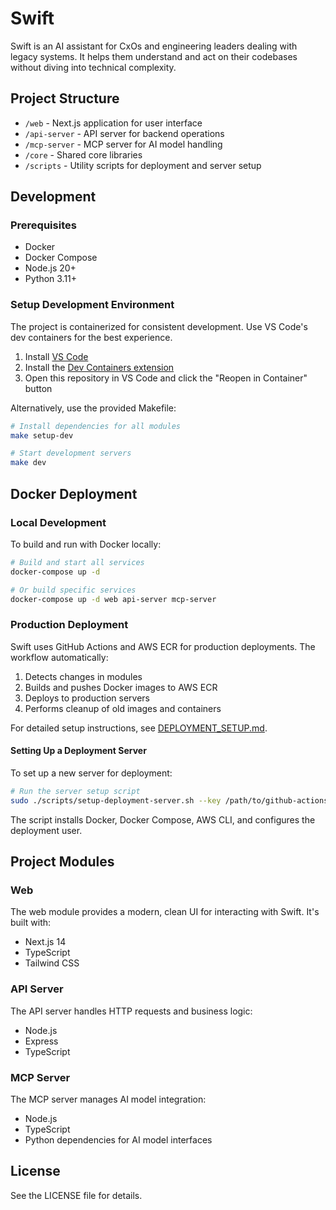 # Swift

Swift is an AI assistant for CxOs and engineering leaders dealing with legacy systems. It helps them understand and act on their codebases without diving into technical complexity.

## Project Structure

- `/web` - Next.js application for user interface
- `/api-server` - API server for backend operations
- `/mcp-server` - MCP server for AI model handling
- `/core` - Shared core libraries
- `/scripts` - Utility scripts for deployment and server setup

## Development

### Prerequisites

- Docker
- Docker Compose
- Node.js 20+
- Python 3.11+

### Setup Development Environment

The project is containerized for consistent development. Use VS Code's dev containers for the best experience.

1. Install [VS Code](https://code.visualstudio.com/)
2. Install the [Dev Containers extension](https://marketplace.visualstudio.com/items?itemName=ms-vscode-remote.remote-containers)
3. Open this repository in VS Code and click the "Reopen in Container" button

Alternatively, use the provided Makefile:

```bash
# Install dependencies for all modules
make setup-dev

# Start development servers
make dev
```

## Docker Deployment

### Local Development

To build and run with Docker locally:

```bash
# Build and start all services
docker-compose up -d

# Or build specific services
docker-compose up -d web api-server mcp-server
```

### Production Deployment

Swift uses GitHub Actions and AWS ECR for production deployments. The workflow automatically:

1. Detects changes in modules
2. Builds and pushes Docker images to AWS ECR
3. Deploys to production servers
4. Performs cleanup of old images and containers

For detailed setup instructions, see [DEPLOYMENT_SETUP.md](./DEPLOYMENT_SETUP.md).

#### Setting Up a Deployment Server

To set up a new server for deployment:

```bash
# Run the server setup script
sudo ./scripts/setup-deployment-server.sh --key /path/to/github-actions.pub
```

The script installs Docker, Docker Compose, AWS CLI, and configures the deployment user.

## Project Modules

### Web

The web module provides a modern, clean UI for interacting with Swift. It's built with:

- Next.js 14
- TypeScript
- Tailwind CSS

### API Server

The API server handles HTTP requests and business logic:

- Node.js
- Express
- TypeScript

### MCP Server

The MCP server manages AI model integration:

- Node.js
- TypeScript
- Python dependencies for AI model interfaces

## License

See the LICENSE file for details.
